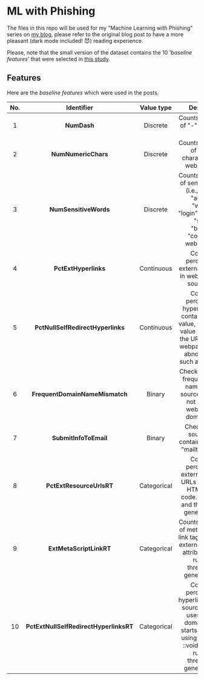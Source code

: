 # ML with Phishing

The files in this repo will be used for my "Machine Learning with Phishing" series on [my blog](https://andpalmier.github.io/posts/), please refer to the original blog post to have a more pleasant (dark mode included! 😈) reading experience.

Please, note that the small version of the dataset contains the 10 '*baseline features*' that were selected in [this study](https://www.sciencedirect.com/science/article/pii/S0020025519300763).


## Features

Here are the *baseline features* which were used in the posts.

|No. | Identifier 	 		      | Value type  | Description 																						    |
|:--:|:--------------------------------------:|:-----------:|:-----------------------------------------------------------------------------------------------------------------------------------------------------------------------------------------:|
| 1  | **NumDash**    	  		      | Discrete    | Counts the number of "-" in webpage URL. 																		    |
| 2  | **NumNumericChars**    		      | Discrete    | Counts the number of numeric characters in the webpage URL. 																    |
| 3  | **NumSensitiveWords**  		      | Discrete 	| Counts the number of sensitive words (i.e., "secure", "account", "webscr", "login","ebayisapi", "signin", "banking", "confirm") in webpage URL. 					    |
| 4  | **PctExtHyperlinks**   		      | Continuous	| Counts the percentage of external hyperlinks in webpage HTML source code. 														    |
| 5  | **PctNullSelfRedirectHyperlinks**      | Continuous  | Counts the percentage of hyperlinks fields containing empty value, self-redirect value such as "#", the URL of current webpage, or some abnormal value such as "file://E:/". 		    |
| 6  | **FrequentDomainNameMismatch** 	      | Binary 	| Checks if the most frequent domain name in HTML source code does not match the webpage URL domain name. 										    |
| 7  | **SubmitInfoToEmail**		      | Binary 	| Check if HTML source code contains the HTML "mailto" function. 															    |
| 8  | **PctExtResourceUrlsRT**		      | Categorical | Counts the percentage of external resource URLs in webpage HTML source code. Apply rules and thresholds to generate value. 								    |
| 9  | **ExtMetaScriptLinkRT** 		      | Categorical | Counts percentage of meta, script and link tags containing external URL in the attributes. Apply rules and thresholds to generate value. 						    |
| 10 | **PctExtNullSelfRedirectHyperlinksRT** | Categorical | Counts the percentage of hyperlinks in HTML source code that uses different domain names, starts with "#", or using "JavaScript ::void(0)". Apply rules and thresholds to generate value. |

